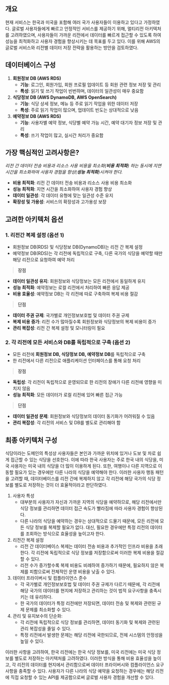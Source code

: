 ## 개요

현재 서비스는 한국과 미국을 포함해 여러 국가 사용자들이 이용하고 있다고 가정하였다. 글로벌 사용자들에게 빠르고 안정적인 서비스를 제공하기 위해, 멀티리전 아키텍처를 고려하였으며, 사용자들이 가까운 리전에서 데이터를 빠르게 접근할 수 있도록 하여 성능을 최적화하고 사용자 경험을 향상시키는 데 목표를 두고 있다. 이를 위해 AWS의 글로벌 서비스와 리전별 데이터 저장 전략을 활용하는 방안을 검토하였다.

## 데이터베이스 구성

1. **회원정보 DB (AWS RDS)**    
    - **기능**: 로그인, 회원가입, 회원 프로필 업데이트 등 회원 관련 정보 저장 및 관리
    - **특성**: 읽기 및 쓰기 작업이 빈번하며, 데이터의 일관성이 매우 중요함
2. **식당정보 DB (AWS DynamoDB, AWS OpenSearch)**
    - **기능**: 식당 상세 정보, 메뉴 등 주로 읽기 작업을 위한 데이터 저장
    - **특성**: 주로 읽기 작업이 많으며, 업데이트 빈도는 상대적으로 낮음
3. **예약정보 DB (AWS RDS)**
    - **기능**: 사용자별 예약 정보, 식당별 예약 가능 시간, 예약 대기자 정보 저장 및 관리
    - **특성**: 쓰기 작업이 많고, 실시간 처리가 중요함

## 가장 핵심적인 고려사항은?

_리전 간 데이터 전송 비용과 리소스 사용 비용을 최소화(**비용 최적화**) 하는 동시에 지연시간을 최소화하여 사용자 경험을 향상(**성능 최적화**)시켜야 한다._

- **비용 최적화**: 리전 간 데이터 전송 비용과 리소스 사용 비용 최소화    
- **성능 최적화**: 지연 시간을 최소화하여 사용자 경험 향상
- **데이터 일관성**: 각 데이터 유형에 맞는 일관성 수준 유지
- **확장성 및 가용성**: 서비스의 확장성과 고가용성 보장

## 고려한 아키텍처 옵션
### 1. 리전간 복제 설정 (옵션 1)
- 회원정보 DB(RDS) 및 식당정보 DB(DynamoDB)는 리전 간 복제 설정
- 예약정보 DB(RDS)는 각 리전에 독립적으로 구축, 다른 국가의 식당을 예약할 때만 해당 리전으로 요청하여 예약 처리

> **장점**

- **데이터 일관성 유지**: 회원정보와 식당정보는 모든 리전에서 동일하게 유지
- **성능 최적화**: 예약정보는 로컬 리전에서 처리하여 빠른 응답 제공
- **비용 효율성**: 예약정보 DB는 각 리전에 따로 구축하여 복제 비용 절감

> **단점**

- **데이터 주권 규제**: 국가별로 개인정보보호법 및 데이터 주권 규제
- **복제 비용 증가**: 리전 수가 많아질수록 회원정보와 식당정보의 복제 비용이 증가
- **관리 복잡성**: 리전 간 복제 설정 및 모니터링이 필요

### 2. 각 리전에 모든 서비스와 DB를 독립적으로 구축 (옵션 2)

- 모든 리전에 **회원정보 DB, 식당정보 DB, 예약정보 DB**를 독립적으로 구축
- 한 리전에서 다른 리전으로 애플리케이션 인터페이스를 통해 요청 처리

> **장점**

- **독립성**: 각 리전이 독립적으로 운영되므로 한 리전의 장애가 다른 리전에 영향을 미치지 않음
- **성능 최적화**: 모든 데이터가 로컬 리전에 있어 빠른 접근 가능

> **단점**

- **데이터 일관성 문제**: 회원정보와 식당정보의 데이터 동기화가 어려워질 수 있음
- **관리 복잡성**: 각 리전의 서비스 및 DB를 별도로 관리해야 함

## 최종 아키텍처 구성

식당이라는 도메인의 특성상 사용자들은 본인과 가까운 위치에 있거나 도보 및 차로 쉽게 접근할 수 있는 식당을 선호한다. 이에 따라 한국 사용자는 주로 한국 내의 식당을, 미국 사용자는 미국 내의 식당을 더 많이 이용하게 된다. 또한, 여행이나 다른 지역으로 이동할 필요가 있는 경우에만 다른 나라의 식당을 예약해야 한다. 이러한 사용자 행동 패턴을 고려할 때, 데이터베이스를 리전 간에 복제하지 않고 각 리전에 해당 국가의 식당 정보를 별도로 저장하는 것이 더 효율적이라고 판단하였다.

1. 사용자 특성    
    - 대부분의 사용자가 자신과 가까운 지역의 식당을 예약하므로, 해당 리전에서만 식당 정보를 관리하면 데이터 접근 속도가 빨라짐에 따라 사용자 경험이 향상된다.
    - 다른 나라의 식당을 예약하는 경우는 상대적으로 드물기 때문에, 모든 리전에 모든 식당 정보를 복제할 필요가 없다. 대신, 필요한 경우에만 특정 리전의 데이터를 조회하는 방식으로 효율성을 높이고자 한다.
2. 리전간 복제 설정
    - 리전 간 데이터베이스 복제는 데이터 전송 비용과 추가적인 인프라 비용을 초래한다. 각 리전에 독립적으로 식당 정보를 저장함으로써 이러한 복제 비용을 절감할 수 있다.
    - 리전 수가 증가할수록 복제 비용도 비례하여 증가하기 때문에, 필요하지 않은 복제를 피함으로써 전체적인 운영 비용을 낮출 수 있다.
3. 데이터 프라이버시 및 컴플라이언스 준수
    - 각 국가별로 개인정보보호법 및 데이터 주권 규제가 다르기 때문에, 각 리전에 해당 국가의 데이터를 현지에 저장하고 관리하는 것이 법적 요구사항을 충족시키는 데 유리하다.
    - 한 국가의 데이터가 특정 리전에만 저장되면, 데이터 전송 및 복제와 관련된 규제 문제를 최소화할 수 있다.
4. 관리 및 유지보수의 단순화:
    - 각 리전에 독립적으로 식당 정보를 관리하면, 데이터 동기화 및 복제와 관련된 관리 복잡성을 줄일 수 있다.
    - 특정 리전에서 발생한 문제는 해당 리전에 국한되므로, 전체 시스템의 안정성을 높일 수 있다.

이러한 사항을 고려하여, 한국 리전에는 한국 식당 정보를, 미국 리전에는 미국 식당 정보를 별도로 저장하는 아키텍처를 고려하였다. 이러한 방식을 통해 비용 효율성을 높이고, 각 리전의 데이터를 현지에서 관리함으로써 데이터 프라이버시와 컴플라이언스 요구사항을 충족할 수 있다. 사용자가 다른 나라의 식당 예약을 요청하는 경우에는 해당 리전에 직접 요청할 수 있는 API를 제공함으로써 글로벌 사용자 경험을 개선할 수 있다.